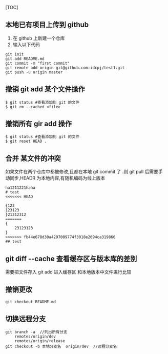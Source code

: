 [TOC]

## 本地已有项目上传到 github
1. 在 github 上新建一个仓库
2. 输入以下代码
```
git init
git add README.md
git commit -m "first commit"
git remote add origin git@github.com:idcpj/test1.git
git push -u origin master
```

## 撤销 git add  某个文件操作
```
$ git status #查看添加到 git 的文件
$ git rm --cached <file>
```
## 撤销所有 gir add 操作
```
$ git status #查看添加到 git 的文件
$ git reset HEAD .
```

## 合并 某文件的冲突
如果文件在两个仓库中都被修改,且都在本地 git commit 了 .则 git pull 后需要手动同步,HEADR 为本地内容,有随机编码为线上版本
```
ha1211221haha
# test
<<<<<<< HEAD

{123
123123
}21312312
=======
{
    23123123
}
>>>>>>> fb44e678d30a4297009774f3018e2694ca319866
## test

 ```

## git diff --cache 查看缓存区与版本库的差别
需要把文件存入 git add 进入缓存区 和本地版本中文件进行比较

## 撤销更改
`git checkout README.md`

## 切换远程分支
```
git branch -a  //列出所有分支
    remotes/origin/dev
    remotes/origin/release
git checkout -b 本地分支名  origin/dev  //远程分支名
```
